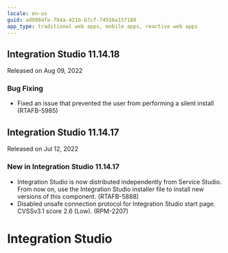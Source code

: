 ```yaml
---
locale: en-us
guid: ad9884fe-784a-421b-b7cf-74556a157188
app_type: traditional web apps, mobile apps, reactive web apps
---
```

<div class="hidden" id="integration-studio-11.14.18_start"></div>

<h2 id="integration_studio_11.14.18">Integration Studio 11.14.18</h2>
<div class="info"><p>Released on Aug 09, 2022</p></div>


<style>.cattag {background: #f4f2ff; color: #6a6581; padding: 4px 10px;}</style>
<h3 id="bug_fixing_integration_studio_11.14.18">Bug Fixing</h3>
<ul>
<li>Fixed an issue that prevented the user from performing a silent install  (RTAFB-5985)</li>
</ul>

<div class="hidden" id="integration-studio-11.14.18_end"></div><div class="hidden" id="integration-studio-11.14.17_start"></div>

<h2 id="integration_studio_11.14.17">Integration Studio 11.14.17</h2>
<div class="info"><p>Released on Jul 12, 2022</p></div>

<h3 id="new_in_integration_studio_11.14.17">New in Integration Studio 11.14.17</h3>
<ul>
<li>Integration Studio is now distributed independently from Service Studio. From now on, use the Integration Studio installer file to install new versions of this component. (RTAFB-5888)</li>
<li>Disabled unsafe connection protocol for Integration Studio start page. CVSSv3.1 score 2.6 (Low). (RPM-2207)</li>
</ul>

<div class="hidden" id="integration-studio-11.14.17_end"></div><div class="hidden"><h1>Integration Studio</h1></div> 
